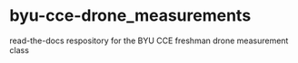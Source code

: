 # byu-cce-drone_measurements
read-the-docs respository for the BYU CCE freshman drone measurement class
